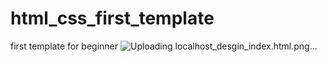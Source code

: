 # html_css_first_template
first template for beginner
![Uploading localhost_desgin_index.html.png…]()
